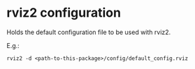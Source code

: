 # rviz2 configuration

Holds the default configuration file to be used with rviz2.

E.g.:

    rviz2 -d <path-to-this-package>/config/default_config.rviz